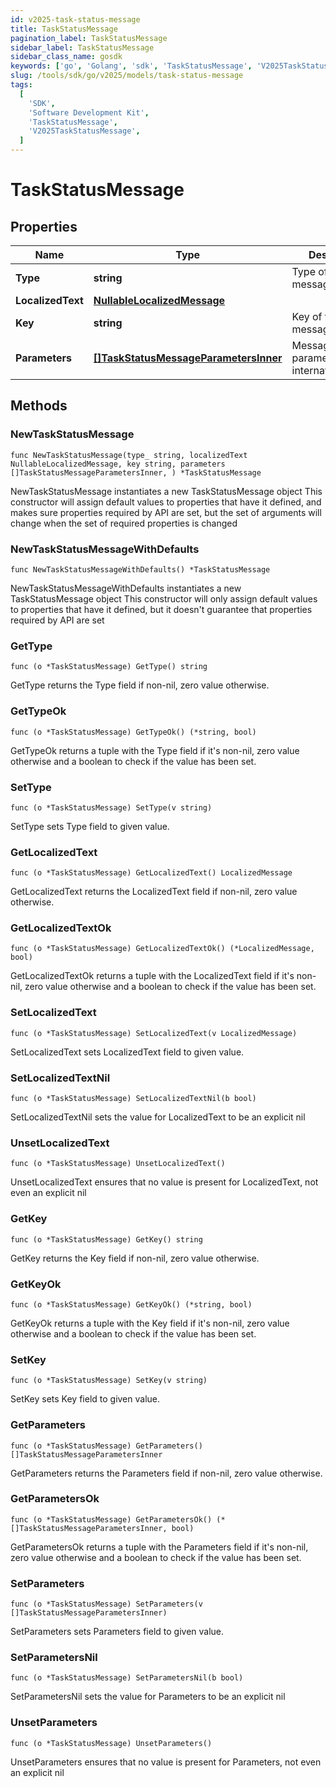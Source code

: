 ```yaml
---
id: v2025-task-status-message
title: TaskStatusMessage
pagination_label: TaskStatusMessage
sidebar_label: TaskStatusMessage
sidebar_class_name: gosdk
keywords: ['go', 'Golang', 'sdk', 'TaskStatusMessage', 'V2025TaskStatusMessage']
slug: /tools/sdk/go/v2025/models/task-status-message
tags:
  [
    'SDK',
    'Software Development Kit',
    'TaskStatusMessage',
    'V2025TaskStatusMessage',
  ]
---
```


# TaskStatusMessage

## Properties

| Name | Type | Description | Notes |
| --- | --- | --- | --- |
| **Type** | **string** | Type of the message |
| **LocalizedText** | [**NullableLocalizedMessage**](localized-message) |  |
| **Key** | **string** | Key of the message |
| **Parameters** | [**[]TaskStatusMessageParametersInner**](task-status-message-parameters-inner) | Message parameters for internationalization |

## Methods

### NewTaskStatusMessage

`func NewTaskStatusMessage(type_ string, localizedText NullableLocalizedMessage, key string, parameters []TaskStatusMessageParametersInner, ) *TaskStatusMessage`

NewTaskStatusMessage instantiates a new TaskStatusMessage object This constructor will assign default values to properties that have it defined, and makes sure properties required by API are set, but the set of arguments will change when the set of required properties is changed

### NewTaskStatusMessageWithDefaults

`func NewTaskStatusMessageWithDefaults() *TaskStatusMessage`

NewTaskStatusMessageWithDefaults instantiates a new TaskStatusMessage object This constructor will only assign default values to properties that have it defined, but it doesn't guarantee that properties required by API are set

### GetType

`func (o *TaskStatusMessage) GetType() string`

GetType returns the Type field if non-nil, zero value otherwise.

### GetTypeOk

`func (o *TaskStatusMessage) GetTypeOk() (*string, bool)`

GetTypeOk returns a tuple with the Type field if it's non-nil, zero value otherwise and a boolean to check if the value has been set.

### SetType

`func (o *TaskStatusMessage) SetType(v string)`

SetType sets Type field to given value.

### GetLocalizedText

`func (o *TaskStatusMessage) GetLocalizedText() LocalizedMessage`

GetLocalizedText returns the LocalizedText field if non-nil, zero value otherwise.

### GetLocalizedTextOk

`func (o *TaskStatusMessage) GetLocalizedTextOk() (*LocalizedMessage, bool)`

GetLocalizedTextOk returns a tuple with the LocalizedText field if it's non-nil, zero value otherwise and a boolean to check if the value has been set.

### SetLocalizedText

`func (o *TaskStatusMessage) SetLocalizedText(v LocalizedMessage)`

SetLocalizedText sets LocalizedText field to given value.

### SetLocalizedTextNil

`func (o *TaskStatusMessage) SetLocalizedTextNil(b bool)`

SetLocalizedTextNil sets the value for LocalizedText to be an explicit nil

### UnsetLocalizedText

`func (o *TaskStatusMessage) UnsetLocalizedText()`

UnsetLocalizedText ensures that no value is present for LocalizedText, not even an explicit nil

### GetKey

`func (o *TaskStatusMessage) GetKey() string`

GetKey returns the Key field if non-nil, zero value otherwise.

### GetKeyOk

`func (o *TaskStatusMessage) GetKeyOk() (*string, bool)`

GetKeyOk returns a tuple with the Key field if it's non-nil, zero value otherwise and a boolean to check if the value has been set.

### SetKey

`func (o *TaskStatusMessage) SetKey(v string)`

SetKey sets Key field to given value.

### GetParameters

`func (o *TaskStatusMessage) GetParameters() []TaskStatusMessageParametersInner`

GetParameters returns the Parameters field if non-nil, zero value otherwise.

### GetParametersOk

`func (o *TaskStatusMessage) GetParametersOk() (*[]TaskStatusMessageParametersInner, bool)`

GetParametersOk returns a tuple with the Parameters field if it's non-nil, zero value otherwise and a boolean to check if the value has been set.

### SetParameters

`func (o *TaskStatusMessage) SetParameters(v []TaskStatusMessageParametersInner)`

SetParameters sets Parameters field to given value.

### SetParametersNil

`func (o *TaskStatusMessage) SetParametersNil(b bool)`

SetParametersNil sets the value for Parameters to be an explicit nil

### UnsetParameters

`func (o *TaskStatusMessage) UnsetParameters()`

UnsetParameters ensures that no value is present for Parameters, not even an explicit nil

